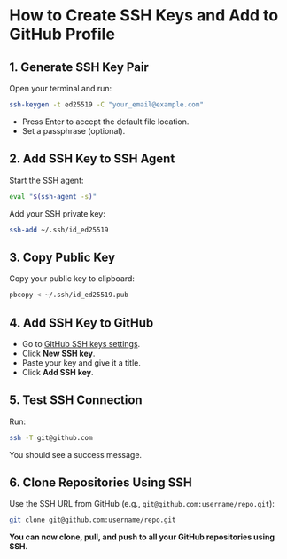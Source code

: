 # How to Create SSH Keys and Add to GitHub Profile

## 1. Generate SSH Key Pair

Open your terminal and run:
```bash
ssh-keygen -t ed25519 -C "your_email@example.com"
```
- Press Enter to accept the default file location.
- Set a passphrase (optional).

## 2. Add SSH Key to SSH Agent

Start the SSH agent:
```bash
eval "$(ssh-agent -s)"
```
Add your SSH private key:
```bash
ssh-add ~/.ssh/id_ed25519
```

## 3. Copy Public Key

Copy your public key to clipboard:
```bash
pbcopy < ~/.ssh/id_ed25519.pub
```

## 4. Add SSH Key to GitHub

- Go to [GitHub SSH keys settings](https://github.com/settings/keys).
- Click **New SSH key**.
- Paste your key and give it a title.
- Click **Add SSH key**.

## 5. Test SSH Connection

Run:
```bash
ssh -T git@github.com
```
You should see a success message.

## 6. Clone Repositories Using SSH

Use the SSH URL from GitHub (e.g., `git@github.com:username/repo.git`):
```bash
git clone git@github.com:username/repo.git
```

**You can now clone, pull, and push to all your GitHub repositories using SSH.**